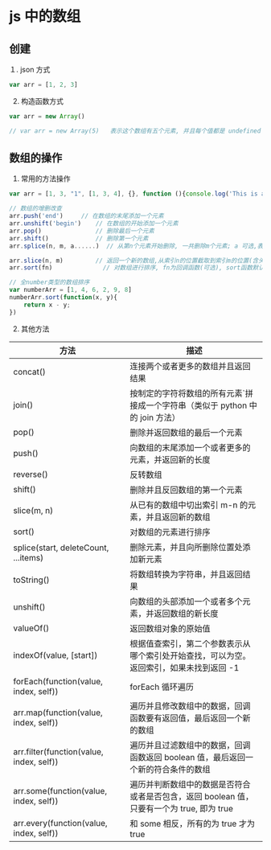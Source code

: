 # js 中的数组

## 创建

１. json 方式

```javascript
var arr = [1, 2, 3]
```

2. 构造函数方式

```javascript
var arr = new Array()

// var arr = new Array(5)   表示这个数组有五个元素, 并且每个值都是 undefined
```

## 数组的操作

1. 常用的方法操作

```javascript
var arr = [1, 3, "1", [1, 3, 4], {}, function (){console.log('This is a test')}]

// 数组的增删改查
arr.push('end')     // 在数组的末尾添加一个元素
arr.unshift('begin')    // 在数组的开始添加一个元素
arr.pop()               // 删除最后一个元素
arr.shift()             // 删除第一个元素
arr.splice(n, m, a......)  // 从第n个元素开始删除, 一共删除m个元素; a 可选,表示在删除的位置添加新的元素a

arr.slice(n, m)         // 返回一个新的数组,从索引n的位置截取到索引m的位置(含头不含尾),实现截取的功能
arr.sort(fn)              // 对数组进行排序, fn为回调函数(可选), sort函数默认按字符进行排序

// 全number类型的数组排序
var numberArr = [1, 4, 6, 2, 9, 8]
numberArr.sort(function(x, y){
    return x - y;
})
```

2. 其他方法

|方法|描述|
|---|---|
|concat()|连接两个或者更多的数组并且返回结果|
|join()|按制定的字符将数组的所有元素`拼接成一个字符串（类似于 python 中的 join 方法）|
|pop()|删除并返回数组的最后一个元素|
|push()|向数组的末尾添加一个或者更多的元素，并返回新的长度|
|reverse()|反转数组|
|shift()|删除并且反回数组的第一个元素|
|slice(m, n)|从已有的数组中切出索引 m-n 的元素，并且返回新的数组|
|sort()|对数组的元素进行排序|
|splice(start, deleteCount, ...items)|删除元素，并且向所删除位置处添加新元素|
|toString()|将数组转换为字符串，并且返回结果|
|unshift()|向数组的头部添加一个或者多个元素，并返回数组的新长度|
|valueOf()|返回数组对象的原始值|
|indexOf(value, [start])|根据值查索引，第二个参数表示从哪个索引处开始查找，可以为空。返回索引，如果未找到返回 -1|
|forEach(function(value, index, self))|forEach 循环遍历|
|arr.map(function(value, index, self))|遍历并且修改数组中的数据，回调函数要有返回值，最后返回一个新的数组|
|arr.filter(function(value, index, self))|遍历并且过滤数组中的数据，回调函数返回 boolean 值，最后返回一个新的符合条件的数组|
|arr.some(function(value, index, self))|遍历并判断数组中的数据是否符合或者是否包含，返回 boolean 值，只要有一个为 true, 即为 true|
|arr.every(function(value, index, self))|和 some 相反，所有的为 true 才为 true|
